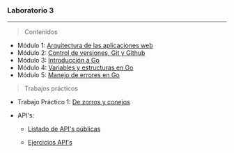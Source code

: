 ### Laboratorio 3

---

> Contenidos

* Módulo 1: [Arquitectura de las aplicaciones web](https://goo.gl/fgw2QZ)
* Módulo 2: [Control de versiones, Git y Github](https://goo.gl/DeXHqZ)
* Módulo 3: [Introducción a Go](https://goo.gl/wG4kjh)
* Módulo 4: [Variables y estructuras en Go](https://goo.gl/QPW13x)
* Módulo 5: [Manejo de errores en Go](https://goo.gl/u15Xm1)

> Trabajos prácticos

* Trabajo Práctico 1: [De zorros y conejos](https://goo.gl/VTgnGs)

* API's:

	- [Listado de API's públicas](https://github.com/toddmotto/public-apis)

	- [Ejercicios API's](https://docs.google.com/document/d/1F3pGH31xMSULXcvdxmRQBnkP3QXHsqyCB1YayXtGa2E/edit?usp=sharing)